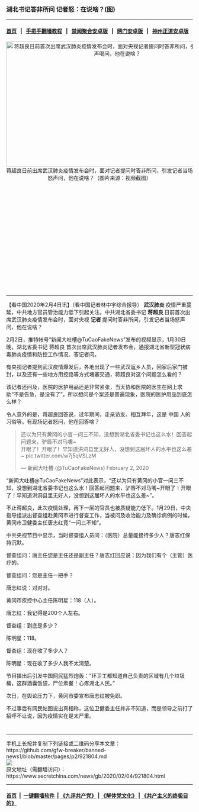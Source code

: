 ### 湖北书记答非所问 记者怒：在说啥？(图)
------------------------

#### [首页](https://github.com/gfw-breaker/banned-news1/blob/master/README.md) &nbsp;&nbsp;|&nbsp;&nbsp; [手把手翻墙教程](https://github.com/gfw-breaker/guides/wiki) &nbsp;&nbsp;|&nbsp;&nbsp; [禁闻聚合安卓版](https://github.com/gfw-breaker/bn-android) &nbsp;&nbsp;|&nbsp;&nbsp; [网门安卓版](https://github.com/oGate2/oGate) &nbsp;&nbsp;|&nbsp;&nbsp; [神州正道安卓版](https://github.com/SzzdOgate/update) 



<div class="article_right" style="fone-color:#000">
 <p style="text-align:center">
  <img alt="蒋超良日前首次出席武汉肺炎疫情发布会时，面对央视记者提问时答非所问，引发记者当场怒声喝问，他在说啥？" src="https://img3.secretchina.com/pic/2020/2-3/p2619271a63862569-ss.jpg" style="height:338px; width:600px"/>
  <br>
   蒋超良日前出席武汉肺炎疫情发布会时，面对记者提问时答非所问，引发记者当场怒声问，他在说啥？（图片来源：视频截图）
   <span id="hideid" name="hideid" style="color:red;display:none;">
    <span href="https://www.secretchina.com">
    </span>
   </span>
  </br>
 </p>
 <div id="txt-mid1-t21-2017">
  <ins class="adsbygoogle" data-ad-client="ca-pub-1276641434651360" data-ad-slot="2451032099" style="display:inline-block;width:336px;height:280px">
  </ins>
  

---


  </div>
 </div>
 <p>
  【看中国2020年2月4日讯】（看中国记者林中宇综合报导）
  <strong>
   <span href="https://www.secretchina.com/news/gb/tag/武汉肺炎" target="_blank">
    武汉肺炎
   </span>
  </strong>
  疫情严重蔓延，中共地方官员管治能力低下引起关注。中共湖北省委书记
  <strong>
   蒋超良
  </strong>
  日前首次出席武汉肺炎疫情发布会时，面对央视
  <strong>
   记者
  </strong>
  提问时答非所问，引发记者当场怒声问，他在说啥？
  <span id="hideid" name="hideid" style="color:red;display:none;">
   <span href="https://www.secretchina.com">
   </span>
  </span>
 </p>
 <p>
  2月2日，推特帐号“新闻大吐槽@TuCaoFakeNews”发布的视频显示，1月30日晚，湖北省委书记
  <span href="https://www.secretchina.com/news/gb/tag/蒋超良" target="_blank">
   蒋超良
  </span>
  首次出席武汉肺炎记者发布会，通报湖北省新型冠状病毒肺炎疫情和防控工作情况、答记者问。
 </p>
 <p>
  有央视记者提到武汉疫情爆发后，各地出现了一些武汉返乡人员，回家后家门被封，以及还有一些地方用挖路等方式堵塞交通，蒋超良对这个问题怎么看的？
 </p>
 <p>
  该记者还问及，医院的医护用品还是非常紧张，当天协和医院的医生在网上求助“不是告急，是没有了”，所以想问是个案还是普遍现象，医院的医护用品到底怎么样？
 </p>
 <p>
  令人意外的是，蒋超良回答说，过年期间，走亲访友、相互拜年，这是
  <span href="https://www.secretchina.com" target="_blank">
   中国
  </span>
  人的习俗等。有现场记者怒问，他在回答啥？
 </p>
 <blockquote class="twitter-tweet">
  <p dir="ltr" lang="zh">
   还以为只有黄冈的小官一问三不知，没想到湖北省委书记也这么水！回答起问题来，驴唇不对马嘴~
   <br/>
   开眼了！开眼了！早知道洪洞县里无好人，没想到这届坏人的水平也这么差~
   <span href="https://t.co/w7j5qVSLzM">
    pic.twitter.com/w7j5qVSLzM
   </span>
  </p>
  — 新闻大吐槽 (@TuCaoFakeNews)
  <span href="https://twitter.com/TuCaoFakeNews/status/1223847949353963520?ref_src=twsrc%5Etfw">
   February 2, 2020
  </span>
 </blockquote>
 <p>
  “新闻大吐槽@TuCaoFakeNews”对此表示，“还以为只有黄冈的小官一问三不知，没想到湖北省委书记也这么水！回答起问题来，驴唇不对马嘴~开眼了！开眼了！早知道洪洞县里无好人，没想到这届坏人的水平也这么差~”。
 </p>
 <p>
  不止蒋超良，此次疫情处理，再下一层的官员也被质疑能力低下。1月29日，中央指导组派出督查组赴黄冈市进行督查工作，当被问及收治能力及确诊病例的时候，黄冈市卫健委主任唐志红竟“一问三不知”。
 </p>
 <p>
  中共央视节目中显示，当时督查组人员问：（医院）总量能接待多少人？唐志红保持沉默。
 </p>
 <p>
  督查组问：唐主任您是主任还是副主任？唐志红回应说：因为我们有个（主管）医疗的。
 </p>
 <p>
  督查组问：您是主任一把手？
 </p>
 <center>
  <div style="max-width: 632px;height:180px; display: none; text-align: center; margin: 0 auto; overflow: hidden;overflow-x: hidden;">
   <div id="taboola-midarticle-thumbnails" style="max-width: 632px;height:180px;overflow: hidden;overflow-x: hidden;">
   </div>
  </div>
  <div>
   <ins class="adsbygoogle" data-ad-client="ca-pub-1276641434651360" data-ad-format="fluid" data-ad-layout="in-article" data-ad-slot="5164544770" style="display:block; text-align:center;">
   </ins>
  </div>
 </center>
 <p>
  唐志红说：对对对。
 </p>
 <p>
  黄冈市疾控中心主任陈明星：118（人）。
 </p>
 <p>
  唐志红：我记得是200个人左右。
 </p>
 <p>
  督查组：到底是多少？
 </p>
 <p>
  陈明星：118。
 </p>
 <p>
  督查组：现在收了多少人？
 </p>
 <p>
  陈明星：现在收了多少人我不太清楚。
 </p>
 <p>
  节目播出后引发中国网民猛烈炮轰：“环卫工都知道自己负责的区域有几个垃圾桶，这群酒囊饭袋，尸位素餐！心疼湖北人民。”
 </p>
 <p>
  次日，在舆论压力下，黄冈市委宣布唐志红被免职。
 </p>
 <p>
  不过事后有网民帖图说出真相称，这位卫健委主任并非不知道，而是领导之前打了招呼不让说，因为疫情实在是太严重。
  <center>
   <div>
    <div id="txt-mid2-t22-2017" style="display: block;  max-height: 351px;  overflow: hidden;">
     <div id="SC-21xxx">
     </div>
     <ins class="adsbygoogle" data-ad-client="ca-pub-1276641434651360" data-ad-format="auto" data-ad-slot="4301710469" data-full-width-responsive="true" style="display:block">
     </ins>
    </div>
   </div>
  </center>
  <div style="padding-top:12px;">
  </div>
 </p>
</div>

<hr/>
手机上长按并复制下列链接或二维码分享本文章：<br/>
https://github.com/gfw-breaker/banned-news1/blob/master/pages/p2/921804.md <br/>
<a href='https://github.com/gfw-breaker/banned-news1/blob/master/pages/p2/921804.md'><img src='https://github.com/gfw-breaker/banned-news1/blob/master/pages/p2/921804.md.png'/></a> <br/>
原文地址（需翻墙访问）：https://www.secretchina.com/news/gb/2020/02/04/921804.html


------------------------
#### [首页](https://github.com/gfw-breaker/banned-news1/blob/master/README.md) &nbsp;|&nbsp; [一键翻墙软件](https://github.com/gfw-breaker/nogfw/blob/master/README.md) &nbsp;| [《九评共产党》](https://github.com/gfw-breaker/9ping.md/blob/master/README.md#九评之一评共产党是什么) | [《解体党文化》](https://github.com/gfw-breaker/jtdwh.md/blob/master/README.md) | [《共产主义的终极目的》](https://github.com/gfw-breaker/gczydzjmd.md/blob/master/README.md)


<img src='http://gfw-breaker.win/banned-news/pages/p2/921804.md' width='0px' height='0px'/>